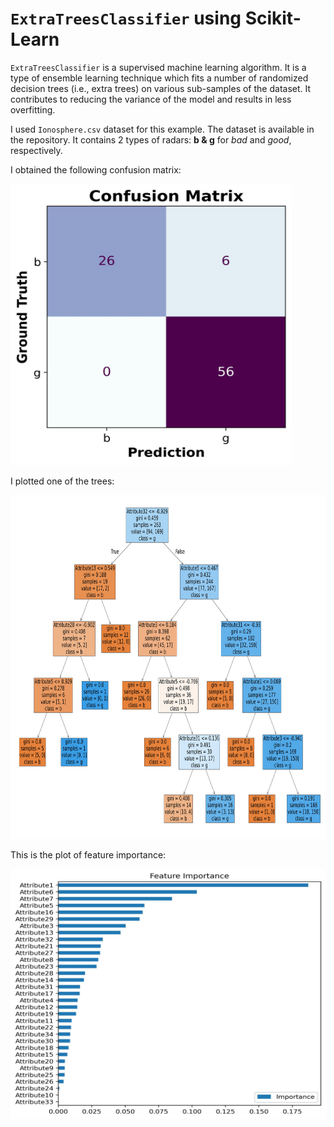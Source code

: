 # `ExtraTreesClassifier` using Scikit-Learn

`ExtraTreesClassifier` is a supervised machine learning algorithm. It is a type of ensemble learning technique which fits a number of randomized decision trees (i.e., extra trees) on various sub-samples of the dataset. It contributes to reducing the variance of the model and results in less overfitting.

I used `Ionosphere.csv` dataset for this example. The dataset is available in the repository. It contains 2 types of radars: __b & g__ for _bad_ and _good_, respectively.

I obtained the following confusion matrix:

<img src="https://github.com/randomaccess2023/MG2023/blob/main/Video%2078/confusion_matrix.jpg" width="450" height="450">

I plotted one of the trees:

<img src="https://github.com/randomaccess2023/MG2023/blob/main/Video%2078/plot_a_tree.jpg" width="850" height="550">

This is the plot of feature importance:

<img src="https://github.com/randomaccess2023/MG2023/blob/main/Video%2078/feature_importance.jpg" width="600" height="400">
